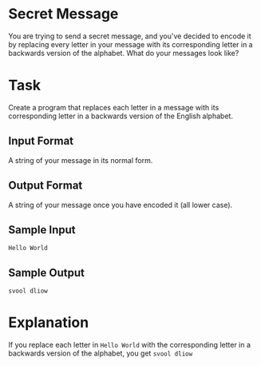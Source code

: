 # Secret Message
You are trying to send a secret message, and you've decided to encode it by replacing every letter in your message with its corresponding letter in a backwards version of the alphabet. 
What do your messages look like?

# Task
Create a program that replaces each letter in a message with its corresponding letter in a backwards version of the English alphabet.

## Input Format
A string of your message in its normal form.

## Output Format
A string of your message once you have encoded it (all lower case).

## Sample Input
`Hello World`

## Sample Output
`svool dliow`

# Explanation
If you replace each letter in `Hello World` with the corresponding letter in a backwards version of the alphabet, you get `svool dliow`
